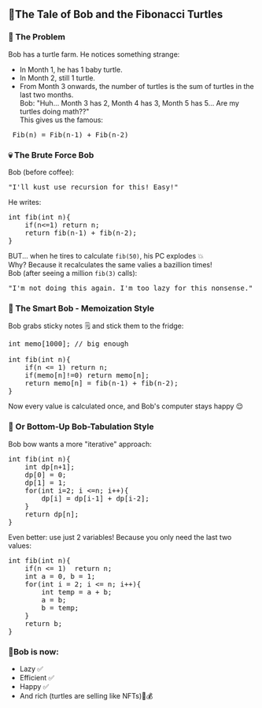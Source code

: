 ## 🐢The Tale of Bob and the Fibonacci Turtles
### 🌱  The Problem
Bob has a turtle farm. He notices something strange:
- In Month 1, he has 1 baby turtle.
- In Month 2, still 1 turtle.
- From Month 3 onwards, the number of turtles is the sum of turtles in the last two months.<br>
Bob: "Huh... Month 3 has 2, Month 4 has 3, Month 5 has 5... Are my turtles doing math??"<br>
This gives us the famous:
<pre> Fib(n) = Fib(n-1) + Fib(n-2) </pre>

### 💀 The Brute Force Bob
Bob (before coffee):
<pre>"I'll kust use recursion for this! Easy!" </pre>
He writes:
<pre>
int fib(int n){
    if(n<=1) return n;
    return fib(n-1) + fib(n-2);
}</pre>

BUT... when he tires to calculate `fib(50)`, his PC explodes 💥<br>
Why? Because it recalculates the same valies a bazillion times!<br>
Bob (after seeing a million `fib(3)` calls):
<pre>"I'm not doing this again. I'm too lazy for this nonsense."</pre>

### 🧠 The Smart Bob - Memoization Style
Bob grabs sticky notes 🗒️ and stick them to the fridge:
<pre>
int memo[1000]; // big enough

int fib(int n){
    if(n <= 1) return n;
    if(memo[n]!=0) return memo[n];
    return memo[n] = fib(n-1) + fib(n-2);
} </pre>
Now every value is calculated once, and Bob's computer stays happy 😌

### 🧊 Or Bottom-Up Bob-Tabulation Style
Bob bow wants a more "iterative" approach:
<pre>
int fib(int n){
    int dp[n+1];
    dp[0] = 0;
    dp[1] = 1;
    for(int i=2; i <=n; i++){
        dp[i] = dp[i-1] + dp[i-2];
    }
    return dp[n];
} </pre>

Even better: use just 2 variables! Because you only need the last two values:
<pre>
int fib(int n){
    if(n <= 1)  return n;
    int a = 0, b = 1;
    for(int i = 2; i <= n; i++){
        int temp = a + b;
        a = b;
        b = temp;
    }
    return b;
} </pre>

### 🎉Bob is now:
- Lazy ✅
- Efficient ✅
- Happy ✅
- And rich (turtles are selling like NFTs)🐢💰